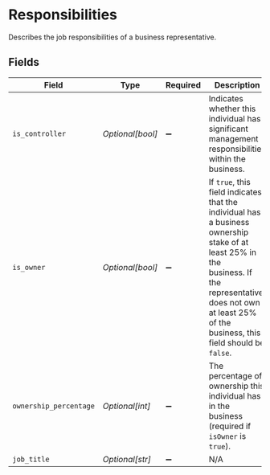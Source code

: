 # Responsibilities

Describes the job responsibilities of a business representative.


## Fields

| Field                                                                                                                                                                                                              | Type                                                                                                                                                                                                               | Required                                                                                                                                                                                                           | Description                                                                                                                                                                                                        | Example                                                                                                                                                                                                            |
| ------------------------------------------------------------------------------------------------------------------------------------------------------------------------------------------------------------------ | ------------------------------------------------------------------------------------------------------------------------------------------------------------------------------------------------------------------ | ------------------------------------------------------------------------------------------------------------------------------------------------------------------------------------------------------------------ | ------------------------------------------------------------------------------------------------------------------------------------------------------------------------------------------------------------------ | ------------------------------------------------------------------------------------------------------------------------------------------------------------------------------------------------------------------ |
| `is_controller`                                                                                                                                                                                                    | *Optional[bool]*                                                                                                                                                                                                   | :heavy_minus_sign:                                                                                                                                                                                                 | Indicates whether this individual has significant management responsibilities within the business.                                                                                                                 |                                                                                                                                                                                                                    |
| `is_owner`                                                                                                                                                                                                         | *Optional[bool]*                                                                                                                                                                                                   | :heavy_minus_sign:                                                                                                                                                                                                 | If `true`, this field indicates that the individual has a business ownership stake of at least 25% in the<br/>business. If the representative does not own at least 25% of the business, this field should be `false`. |                                                                                                                                                                                                                    |
| `ownership_percentage`                                                                                                                                                                                             | *Optional[int]*                                                                                                                                                                                                    | :heavy_minus_sign:                                                                                                                                                                                                 | The percentage of ownership this individual has in the business (required if `isOwner` is `true`).                                                                                                                 | 38                                                                                                                                                                                                                 |
| `job_title`                                                                                                                                                                                                        | *Optional[str]*                                                                                                                                                                                                    | :heavy_minus_sign:                                                                                                                                                                                                 | N/A                                                                                                                                                                                                                | CEO                                                                                                                                                                                                                |